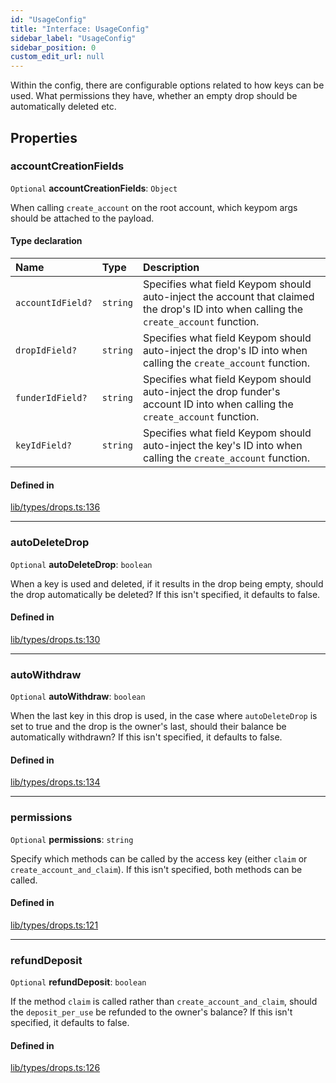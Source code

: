 ```yaml
---
id: "UsageConfig"
title: "Interface: UsageConfig"
sidebar_label: "UsageConfig"
sidebar_position: 0
custom_edit_url: null
---
```


Within the config, there are configurable options related to how keys can be used. What permissions they have, whether an empty drop should be automatically deleted etc.

## Properties

### accountCreationFields

 `Optional` **accountCreationFields**: `Object`

When calling `create_account` on the root account, which keypom args should be attached to the payload.

#### Type declaration

| Name | Type | Description |
| :------ | :------ | :------ |
| `accountIdField?` | `string` | Specifies what field Keypom should auto-inject the account that claimed the drop's ID into when calling the `create_account` function. |
| `dropIdField?` | `string` | Specifies what field Keypom should auto-inject the drop's ID into when calling the `create_account` function. |
| `funderIdField?` | `string` | Specifies what field Keypom should auto-inject the drop funder's account ID into when calling the `create_account` function. |
| `keyIdField?` | `string` | Specifies what field Keypom should auto-inject the key's ID into when calling the `create_account` function. |

#### Defined in

[lib/types/drops.ts:136](https://github.com/keypom/keypom-js/blob/68bf90396/packages/core/src/lib/types/drops.ts#L136)

___

### autoDeleteDrop

 `Optional` **autoDeleteDrop**: `boolean`

When a key is used and deleted, if it results in the drop being empty, should the drop automatically be deleted? If this isn't specified, it defaults to false.

#### Defined in

[lib/types/drops.ts:130](https://github.com/keypom/keypom-js/blob/68bf90396/packages/core/src/lib/types/drops.ts#L130)

___

### autoWithdraw

 `Optional` **autoWithdraw**: `boolean`

When the last key in this drop is used, in the case where `autoDeleteDrop` is set to true and the drop is the owner's last, should their balance be automatically withdrawn? If this isn't specified, it defaults to false.

#### Defined in

[lib/types/drops.ts:134](https://github.com/keypom/keypom-js/blob/68bf90396/packages/core/src/lib/types/drops.ts#L134)

___

### permissions

 `Optional` **permissions**: `string`

Specify which methods can be called by the access key (either `claim` or `create_account_and_claim`). If this isn't specified, both methods can be called.

#### Defined in

[lib/types/drops.ts:121](https://github.com/keypom/keypom-js/blob/68bf90396/packages/core/src/lib/types/drops.ts#L121)

___

### refundDeposit

 `Optional` **refundDeposit**: `boolean`

If the method `claim` is called rather than `create_account_and_claim`, should the `deposit_per_use` be refunded to the owner's balance?
If this isn't specified, it defaults to false.

#### Defined in

[lib/types/drops.ts:126](https://github.com/keypom/keypom-js/blob/68bf90396/packages/core/src/lib/types/drops.ts#L126)
